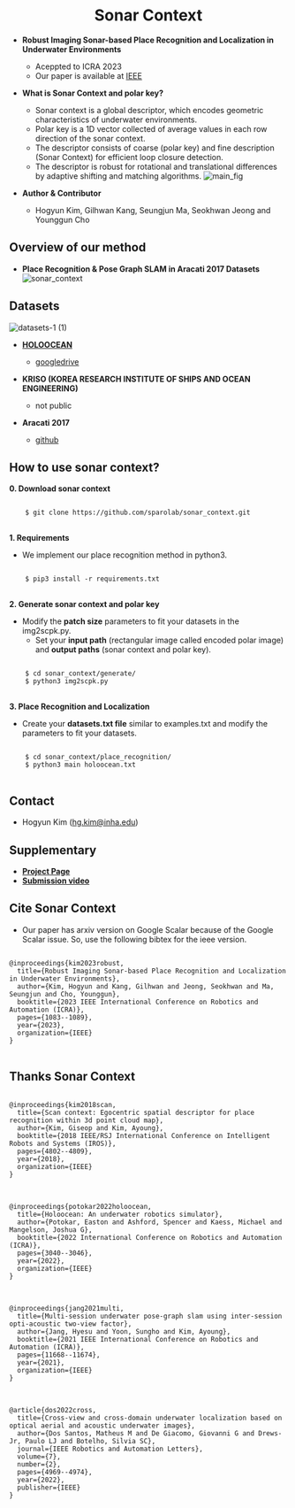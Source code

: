 <div align="center">
    <h1>Sonar Context </h1>
<div>
</div>
</div>

* **Robust Imaging Sonar-based Place Recognition and Localization in Underwater Environments**
	* Aceppted to ICRA 2023
	* Our paper is available at [IEEE](https://ieeexplore.ieee.org/document/10161518)

* **What is Sonar Context and polar key?**
	* Sonar context is a global descriptor, which encodes geometric characteristics of underwater environments.
	* Polar key is a 1D vector collected of average values in each row direction of the sonar context.
	* The descriptor consists of coarse (polar key) and fine description (Sonar Context) for
efficient loop closure detection.
	* The descriptor is robust for rotational and translational differences by adaptive shifting and matching algorithms.
	 ![main_fig](https://user-images.githubusercontent.com/68933951/215500050-c1974c55-10e0-494b-8a0f-a6c9d0cd30dd.png)

* **Author & Contributor**
	* Hogyun Kim, Gilhwan Kang, Seungjun Ma, Seokhwan Jeong and Younggun Cho  
	
	

## Overview of our method
* **Place Recognition & Pose Graph SLAM in Aracati 2017 Datasets**
![sonar_context](https://user-images.githubusercontent.com/68933951/201089338-ed06170f-0d81-44df-86e4-81a417588374.gif)
		
## Datasets
![datasets-1 (1)](https://user-images.githubusercontent.com/68933951/215676213-8672d0df-17d5-4fd5-98b6-b8454543dd50.png)

* **[HOLOOCEAN](https://holoocean.readthedocs.io/en/latest/usage/usage.html)**
	* [googledrive](https://drive.google.com/drive/folders/1tPEZzdvOCRTILfkeq2X0KLuOM3v53kQL?usp=sharing)
	
* **KRISO (KOREA RESEARCH INSTITUTE OF SHIPS AND OCEAN ENGINEERING)**
	* not public  
	
* **Aracati 2017**
	* [github](https://github.com/matheusbg8/aracati2017)

  
## How to use sonar context?
**0. Download sonar context**
<pre>
<code>
    $ git clone https://github.com/sparolab/sonar_context.git
</code>
</pre>  


**1. Requirements** 
  * We implement our place recognition method in python3. 
<pre>
<code>
    $ pip3 install -r requirements.txt
</code>
</pre>  


**2. Generate sonar context and polar key**
  * Modify the **patch size** parameters to fit your datasets in the img2scpk.py.
	* Set your **input path** (rectangular image called encoded polar image) and **output paths** (sonar context and polar key). 
<pre>
<code>
    $ cd sonar_context/generate/
    $ python3 img2scpk.py
</code>
</pre>  

**3. Place Recognition and Localization**
* Create your **datasets.txt file** similar to examples.txt and modify the parameters to fit your datasets.

<pre>
<code>
    $ cd sonar_context/place_recognition/
    $ python3 main holoocean.txt
</code>
</pre>  
	

## Contact
* Hogyun Kim (hg.kim@inha.edu)


## Supplementary
* **[Project Page](https://sites.google.com/view/sonar-context?usp=sharing)**
* **[Submission video](https://www.youtube.com/watch?v=JRD_xuqtHZU)**

## Cite Sonar Context
* Our paper has arxiv version on Google Scalar because of the Google Scalar issue. So, use the following bibtex for the ieee version.

<pre>
<code>
@inproceedings{kim2023robust,
  title={Robust Imaging Sonar-based Place Recognition and Localization in Underwater Environments},
  author={Kim, Hogyun and Kang, Gilhwan and Jeong, Seokhwan and Ma, Seungjun and Cho, Younggun},
  booktitle={2023 IEEE International Conference on Robotics and Automation (ICRA)},
  pages={1083--1089},
  year={2023},
  organization={IEEE}
}
</code>
</pre>  


## Thanks Sonar Context
<pre>
<code>
@inproceedings{kim2018scan,
  title={Scan context: Egocentric spatial descriptor for place recognition within 3d point cloud map},
  author={Kim, Giseop and Kim, Ayoung},
  booktitle={2018 IEEE/RSJ International Conference on Intelligent Robots and Systems (IROS)},
  pages={4802--4809},
  year={2018},
  organization={IEEE}
}
</code>
</pre>  


<pre>
<code>
@inproceedings{potokar2022holoocean,
  title={Holoocean: An underwater robotics simulator},
  author={Potokar, Easton and Ashford, Spencer and Kaess, Michael and Mangelson, Joshua G},
  booktitle={2022 International Conference on Robotics and Automation (ICRA)},
  pages={3040--3046},
  year={2022},
  organization={IEEE}
}
</code>
</pre>  


<pre>
<code>
@inproceedings{jang2021multi,
  title={Multi-session underwater pose-graph slam using inter-session opti-acoustic two-view factor},
  author={Jang, Hyesu and Yoon, Sungho and Kim, Ayoung},
  booktitle={2021 IEEE International Conference on Robotics and Automation (ICRA)},
  pages={11668--11674},
  year={2021},
  organization={IEEE}
}
</code>
</pre>  


<pre>
<code>
@article{dos2022cross,
  title={Cross-view and cross-domain underwater localization based on optical aerial and acoustic underwater images},
  author={Dos Santos, Matheus M and De Giacomo, Giovanni G and Drews-Jr, Paulo LJ and Botelho, Silvia SC},
  journal={IEEE Robotics and Automation Letters},
  volume={7},
  number={2},
  pages={4969--4974},
  year={2022},
  publisher={IEEE}
}
</code>
</pre>  
